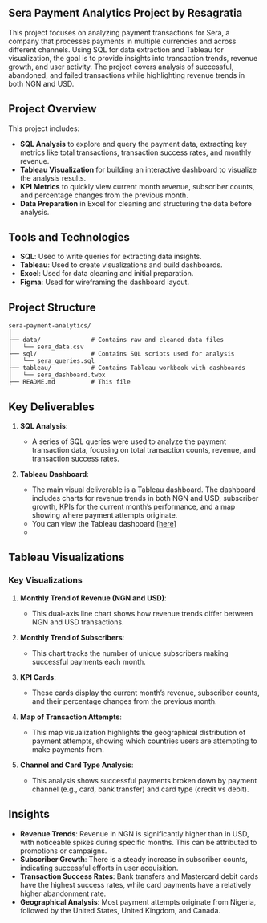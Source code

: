 ## Sera Payment Analytics Project by Resagratia

This project focuses on analyzing payment transactions for Sera, a company that processes payments in multiple currencies and across different channels. Using SQL for data extraction and Tableau for visualization, the goal is to provide insights into transaction trends, revenue growth, and user activity. The project covers analysis of successful, abandoned, and failed transactions while highlighting revenue trends in both NGN and USD.

## Project Overview

This project includes:
- **SQL Analysis** to explore and query the payment data, extracting key metrics like total transactions, transaction success rates, and monthly revenue.
- **Tableau Visualization** for building an interactive dashboard to visualize the analysis results.
- **KPI Metrics** to quickly view current month revenue, subscriber counts, and percentage changes from the previous month.
- **Data Preparation** in Excel for cleaning and structuring the data before analysis.

## Tools and Technologies
- **SQL**: Used to write queries for extracting data insights.
- **Tableau**: Used to create visualizations and build dashboards.
- **Excel**: Used for data cleaning and initial preparation.
- **Figma**: Used for wireframing the dashboard layout.

## Project Structure

```
sera-payment-analytics/
│
├── data/              # Contains raw and cleaned data files
│   └── sera_data.csv
├── sql/               # Contains SQL scripts used for analysis
│   └── sera_queries.sql
├── tableau/           # Contains Tableau workbook with dashboards
│   └── sera_dashboard.twbx
├── README.md          # This file
```

## Key Deliverables

1. **SQL Analysis**:
   - A series of SQL queries were used to analyze the payment transaction data, focusing on total transaction counts, revenue, and transaction success rates.
  

2. **Tableau Dashboard**:
   - The main visual deliverable is a Tableau dashboard. The dashboard includes charts for revenue trends in both NGN and USD, subscriber growth, KPIs for the current month’s performance, and a map showing where payment attempts originate.
   - You can view the Tableau dashboard [[here](https://public.tableau.com/shared/3B7D5HD9T?:display_count=n&:origin=viz_share_link)]
   - 
## Tableau Visualizations

### Key Visualizations
1. **Monthly Trend of Revenue (NGN and USD)**: 
   - This dual-axis line chart shows how revenue trends differ between NGN and USD transactions.
   
2. **Monthly Trend of Subscribers**:
   - This chart tracks the number of unique subscribers making successful payments each month.

3. **KPI Cards**:
   - These cards display the current month’s revenue, subscriber counts, and their percentage changes from the previous month.

4. **Map of Transaction Attempts**:
   - This map visualization highlights the geographical distribution of payment attempts, showing which countries users are attempting to make payments from.

5. **Channel and Card Type Analysis**:
   - This analysis shows successful payments broken down by payment channel (e.g., card, bank transfer) and card type (credit vs debit).

## Insights

- **Revenue Trends**: Revenue in NGN is significantly higher than in USD, with noticeable spikes during specific months. This can be attributed to promotions or campaigns.
- **Subscriber Growth**: There is a steady increase in subscriber counts, indicating successful efforts in user acquisition.
- **Transaction Success Rates**: Bank transfers and Mastercard debit cards have the highest success rates, while card payments have a relatively higher abandonment rate.
- **Geographical Analysis**: Most payment attempts originate from Nigeria, followed by the United States, United Kingdom, and Canada.

